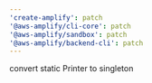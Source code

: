 ```yaml
---
'create-amplify': patch
'@aws-amplify/cli-core': patch
'@aws-amplify/sandbox': patch
'@aws-amplify/backend-cli': patch
---
```


convert static Printer to singleton
